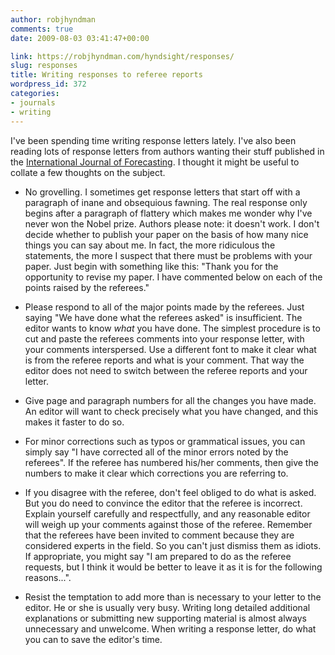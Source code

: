 ```yaml
---
author: robjhyndman
comments: true
date: 2009-08-03 03:41:47+00:00

link: https://robjhyndman.com/hyndsight/responses/
slug: responses
title: Writing responses to referee reports
wordpress_id: 372
categories:
- journals
- writing
---
```


I've been spending time writing response letters lately. I've also been reading lots of response letters from authors wanting their stuff published in the [International Journal of Forecasting](http://www.forecasters.org/ijf/). I thought it might be useful to collate a few thoughts on the subject.



	
  * No grovelling. I sometimes get response letters that start off with a paragraph of inane and obsequious fawning. The real response only begins after a paragraph of flattery which makes me wonder why I've never won the Nobel prize. Authors please note: it doesn't work. I don't decide whether to publish your paper on the basis of how many nice things you can say about me. In fact, the more ridiculous the statements, the more I suspect that there must be problems with your paper. Just begin with something like this: "Thank you for the opportunity to revise my paper. I have commented below on each of the points raised by the referees."


	
  * Please respond to all of the major points made by the referees. Just saying "We have done what the referees asked" is insufficient. The editor wants to know _what_ you have done. The simplest procedure is to cut and paste the referees comments into your response letter, with your comments interspersed. Use a different font to make it clear what is from the referee reports and what is your comment. That way the editor does not need to switch between the referee reports and your letter.

	
  * Give page and paragraph numbers for all the changes you have made. An editor will want to check precisely what you have changed, and this makes it faster to do so.

	
  * For minor corrections such as typos or grammatical issues, you can simply say "I have corrected all of the minor  errors noted by the referees". If the referee has numbered his/her comments, then give the numbers to make it clear which corrections you are referring to.

	
  * If you disagree with the referee, don't feel obliged to do what is asked. But you do need to convince the editor that the referee is incorrect. Explain yourself carefully and respectfully, and any reasonable editor will weigh up your comments against those of the referee. Remember that the referees have been invited to comment because they are considered experts in the field. So you can't just dismiss them as idiots. If appropriate, you might say "I am prepared to do as the referee requests, but I think it would be better to leave it as it is for the following reasons...".

	
  * Resist the temptation to add more than is necessary to your letter to the editor. He or she is usually very busy. Writing long detailed additional explanations or submitting new supporting material is almost always unnecessary and unwelcome. When writing a response letter, do what you can to save the editor's time.


